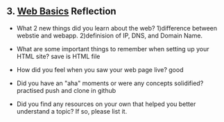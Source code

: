 ## 3. [Web Basics](3_web_basics/readme.md) Reflection

* What 2 new things did you learn about the web?
1)difference between webstie and webapp.
2)definision of IP, DNS, and Domain Name.

* What are some important things to remember when setting up your HTML site?
save is HTML file
* How did you feel when you saw your web page live?
good
* Did you have an "aha" moments or were any concepts solidified?
practised push and clone in github
* Did you find any resources on your own that helped you better understand a topic? If so, please list it.


<!-- Add your reflection here. Remove the comment markers -->